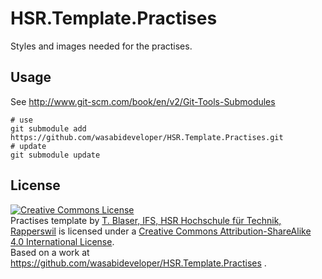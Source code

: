 # HSR.Template.Practises

Styles and images needed for the practises.


## Usage

See http://www.git-scm.com/book/en/v2/Git-Tools-Submodules

```shell
# use
git submodule add https://github.com/wasabideveloper/HSR.Template.Practises.git
# update
git submodule update
```

## License

<a rel="license" href="http://creativecommons.org/licenses/by-sa/4.0/"><img alt="Creative Commons License" style="border-width:0" src="https://i.creativecommons.org/l/by-sa/4.0/88x31.png" /></a><br />
<span xmlns:dct="http://purl.org/dc/terms/" property="dct:title">Practises template</span> by <a xmlns:cc="http://creativecommons.org/ns#" href="www.ifs.hsr.ch" property="cc:attributionName" rel="cc:attributionURL">T. Blaser, IFS, HSR Hochschule für Technik, Rapperswil</a> is licensed under a <a rel="license" href="http://creativecommons.org/licenses/by-sa/4.0/">Creative Commons Attribution-ShareAlike 4.0 International License</a>.
<br />Based on a work at <a xmlns:dct="http://purl.org/dc/terms/" href="https://github.com/wasabideveloper/HSR.Template.Practises" rel="dct:source">https://github.com/wasabideveloper/HSR.Template.Practises
</a>.
